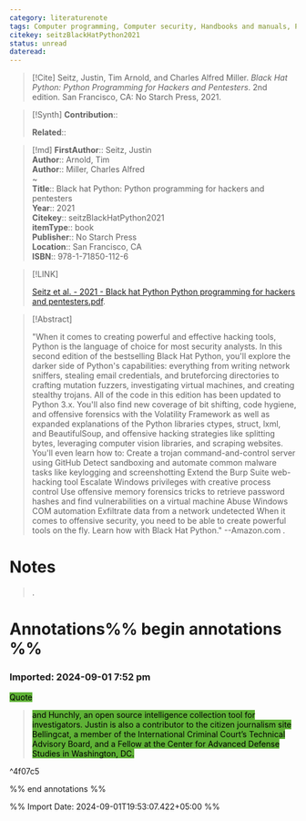 ```yaml
---
category: literaturenote
tags: Computer programming, Computer security, Handbooks and manuals, Python (Computer program language), important, not read 🐽
citekey: seitzBlackHatPython2021
status: unread
dateread:
---
```


> [!Cite]
> Seitz, Justin, Tim Arnold, and Charles Alfred Miller. _Black Hat Python: Python Programming for Hackers and Pentesters_. 2nd edition. San Francisco, CA: No Starch Press, 2021.

>[!Synth]
>**Contribution**:: 
>
>**Related**:: 
>

>[!md]
> **FirstAuthor**:: Seitz, Justin  
> **Author**:: Arnold, Tim  
> **Author**:: Miller, Charles Alfred  
~    
> **Title**:: Black hat Python: Python programming for hackers and pentesters  
> **Year**:: 2021   
> **Citekey**:: seitzBlackHatPython2021  
> **itemType**:: book  
> **Publisher**:: No Starch Press  
> **Location**:: San Francisco, CA  
> **ISBN**:: 978-1-71850-112-6    

> [!LINK] 
>
>  [Seitz et al. - 2021 - Black hat Python Python programming for hackers and pentesters.pdf](file://D:\Mega\Zotero\Hacking\Seitz%20et%20al.%20-%202021%20-%20Black%20hat%20Python%20Python%20programming%20for%20hackers%20and%20pentesters.pdf).

> [!Abstract]
>
> "When it comes to creating powerful and effective hacking tools, Python is the language of choice for most security analysts. In this second edition of the bestselling Black Hat Python, you'll explore the darker side of Python's capabilities: everything from writing network sniffers, stealing email credentials, and bruteforcing directories to crafting mutation fuzzers, investigating virtual machines, and creating stealthy trojans. All of the code in this edition has been updated to Python 3.x. You'll also find new coverage of bit shifting, code hygiene, and offensive forensics with the Volatility Framework as well as expanded explanations of the Python libraries ctypes, struct, lxml, and BeautifulSoup, and offensive hacking strategies like splitting bytes, leveraging computer vision libraries, and scraping websites. You'll even learn how to: Create a trojan command-and-control server using GitHub Detect sandboxing and automate common malware tasks like keylogging and screenshotting Extend the Burp Suite web-hacking tool Escalate Windows privileges with creative process control Use offensive memory forensics tricks to retrieve password hashes and find vulnerabilities on a virtual machine Abuse Windows COM automation Exfiltrate data from a network undetected When it comes to offensive security, you need to be able to create powerful tools on the fly. Learn how with Black Hat Python." --Amazon.com
>.
> 
# Notes
>.


# Annotations%% begin annotations %%


### Imported: 2024-09-01 7:52 pm






<mark style="background-color: #5fb236">Quote</mark>

> <mark style="background-color: #5fb236">and Hunchly, an open source intelligence collection tool for investigators. Justin is also a contributor to the citizen journalism site Bellingcat, a member of the International Criminal Court’s Technical Advisory Board, and a Fellow at the Center for Advanced Defense Studies in Washington, DC.</mark>  
> 

^4f07c5



%% end annotations %%

%% Import Date: 2024-09-01T19:53:07.422+05:00 %%
